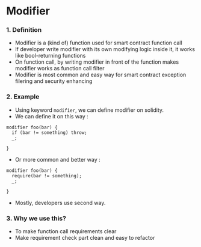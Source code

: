 # Modifier

### 1. Definition
  - Modifier is a (kind of) function used for smart contract function call
  - If developer write modifier with its own modifying logic inside it, it works like bool-returning functions
  - On function call, by writing modifier in front of the function makes modifier works as function call filter
  - Modifier is most common and easy way for smart contract exception filering and security enhancing

### 2. Example
  - Using keyword <code>modifier</code>, we can define modifier on solidity.
  - We can define it on this way :
<pre><code>modifier foo(bar) {
  if (bar != something) throw; 
  _;

}</code></pre>
  - Or more common and better way :
<pre><code>modifier foo(bar) {
  require(bar != something); 
  _;

}</code></pre>
  - Mostly, developers use second way.

### 3. Why we use this?
  - To make function call requirements clear
  - Make requirement check part clean and easy to refactor